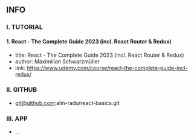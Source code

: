 ## INFO

### I. TUTORIAL

#### 1. React - The Complete Guide 2023 (incl. React Router & Redux)

- title: React - The Complete Guide 2023 (incl. React Router & Redux)
- author: Maximilian Schwarzmüller
- link: https://www.udemy.com/course/react-the-complete-guide-incl-redux/

### II. GITHUB

- git@github.com:alin-radu/react-basics.git

### III. APP

- ...

